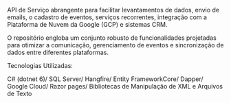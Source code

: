 API de Serviço abrangente para facilitar levantamentos de dados, envio de emails,
o cadastro de eventos, serviços recorrentes, integração com a Plataforma de Nuvem da Google (GCP) e sistemas CRM.

O repositório engloba um conjunto robusto de funcionalidades projetadas para otimizar a comunicação, gerenciamento de eventos e sincronização de dados entre diferentes plataformas.

Tecnologias Utilizadas:

C# (dotnet 6)/ SQL Server/ Hangfire/ Entity FrameworkCore/ Dapper/ Google Cloud/ Razor pages/ Bibliotecas de Manipulação de XML e Arquivos de Texto
